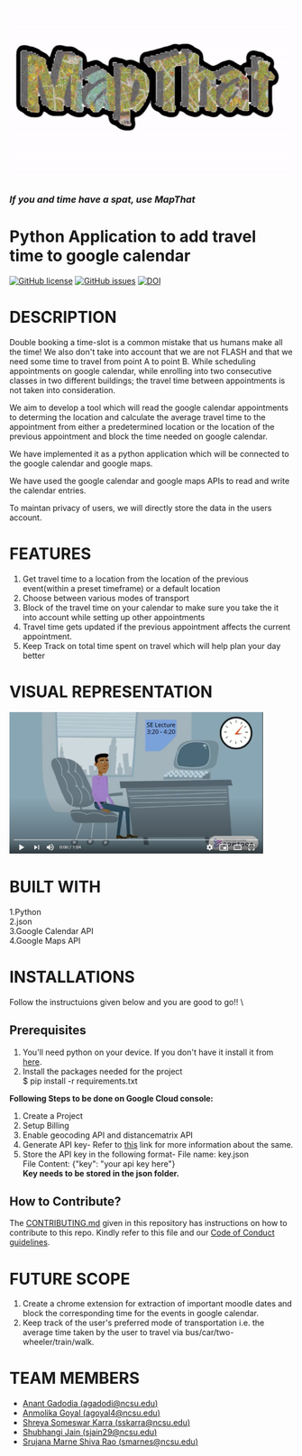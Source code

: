 <h1 align="center">
  <img src="https://github.com/SEProjGrp5/MapThat/blob/main/Images/MAPTHAT.gif.gif" width=800px height=300px>
</h1>

### *If you and time have a spat, use MapThat*

# Python Application to add travel time to google calendar

[![GitHub license](https://img.shields.io/github/license/SEProjGrp5/MapThat)](https://github.com/SEProjGrp5/MapThat/blob/main/LICENSE)
[![GitHub issues](https://img.shields.io/github/issues/SEProjGrp5/MapThat)](https://github.com/SEProjGrp5/MapThat/issues)
[![DOI](https://zenodo.org/badge/408263207.svg)](https://zenodo.org/badge/latestdoi/408263207)

# DESCRIPTION

Double booking a time-slot is a common mistake that us humans make all the time! We also don't take into account that we are not FLASH and that we need some time to travel from point A to point B. While scheduling appointments on google calendar, while enrolling into two consecutive classes in two different buildings; the travel time between appointments is not taken into consideration.

We aim to develop a tool which will read the google calendar appointments to determing the location and calculate the average travel time to the appointment from either a predetermined location or the location of the previous appointment and block the time needed on google calendar.

We have implemented it as a python application which will be connected to the google calendar and google maps. 

We have used the google calendar and google maps APIs to read and write the calendar entries.

To maintan privacy of users, we will directly store the data in the users account.

# FEATURES
1. Get travel time to a location from the location of the previous event(within a preset timeframe) or a default location
2. Choose between various modes of transport
3. Block of the travel time on your calendar to make sure you take the it into account while setting up other appointments
4. Travel time gets updated if the previous appointment affects the current appointment.
5. Keep Track on total time spent on travel which will help plan your day better


# VISUAL REPRESENTATION

<a href="https://www.youtube.com/watch?v=EBHrUYNMrJs" target="_blank"><img src="https://github.com/SEProjGrp5/MapThat/blob/main/Images/screenshot.PNG" width="450" alt="Visual Representation for MapThat"/></a>


# BUILT WITH
1.Python \
2.json \
3.Google Calendar API \
4.Google Maps API

# INSTALLATIONS
Follow the instructuions given below and you are good to go!! \
## Prerequisites
1. You'll need python on your device. If you don't have it install it from [here](https://www.python.org/downloads/).
2. Install the packages needed for the project \
    $ pip install -r requirements.txt
    


**Following Steps to be done on Google Cloud console:**
1. Create a Project 
2. Setup Billing 
3. Enable geocoding API and distancematrix API
4. Generate API key-
    Refer to [this](https://developers.google.com/maps/documentation/geocoding/get-api-key) link for more information about the same.
6. Store the API key in the following format-
    File name: key.json \
    File Content: {"key": "your api key here"} \
    **Key needs to be stored in the json folder.**


## How to Contribute?
The [CONTRIBUTING.md](https://github.com/SEProjGrp5/MapThat/blob/main/CONTRIBUTING.md) given in this repository has instructions on how to contribute to this repo. Kindly refer to this file and our [Code of Conduct guidelines](https://github.com/SEProjGrp5/MapThat/blob/main/CODE_OF_CONDUCT.md).

# FUTURE SCOPE
1. Create a chrome extension for extraction of important moodle dates and block the corresponding time for the events in google calendar.
2. Keep track of the user's preferred mode of transportation i.e. the average time taken by the user to travel via bus/car/two-wheeler/train/walk.

# TEAM MEMBERS
- [Anant Gadodia (agadodi@ncsu.edu)](https://github.com/antgad)
- [Anmolika Goyal (agoyal4@ncsu.edu)](https://github.com/AnmolikaGoyal)
- [Shreya Someswar Karra (sskarra@ncsu.edu)](https://github.com/sskarra1234)
- [Shubhangi Jain (sjain29@ncsu.edu)](https://github.com/shubhangij12)
- [Srujana Marne Shiva Rao (smarnes@ncsu.edu)](https://github.com/srujanarao)







